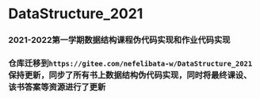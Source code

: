 # DataStructure_2021

### 2021-2022第一学期数据结构课程伪代码实现和作业代码实现

### 仓库迁移到```https://gitee.com/nefelibata-w/DataStructure_2021```保持更新，同步了所有书上数据结构伪代码实现，同时将最终课设、该书答案等资源进行了更新
